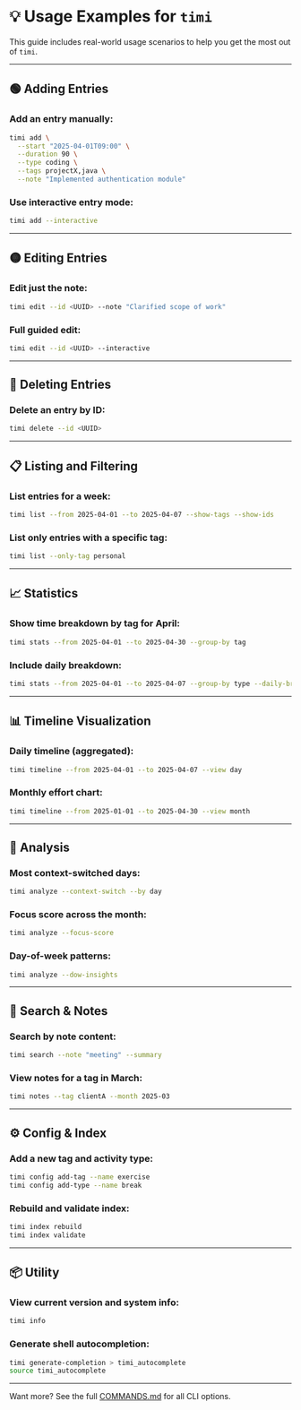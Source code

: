 # 💡 Usage Examples for `timi`

This guide includes real-world usage scenarios to help you get the most out of `timi`.

---

## 🟢 Adding Entries

### Add an entry manually:

```bash
timi add \
  --start "2025-04-01T09:00" \
  --duration 90 \
  --type coding \
  --tags projectX,java \
  --note "Implemented authentication module"
```

### Use interactive entry mode:

```bash
timi add --interactive
```

---

## 🟡 Editing Entries

### Edit just the note:

```bash
timi edit --id <UUID> --note "Clarified scope of work"
```

### Full guided edit:

```bash
timi edit --id <UUID> --interactive
```

---

## 🔴 Deleting Entries

### Delete an entry by ID:

```bash
timi delete --id <UUID>
```

---

## 📋 Listing and Filtering

### List entries for a week:

```bash
timi list --from 2025-04-01 --to 2025-04-07 --show-tags --show-ids
```

### List only entries with a specific tag:

```bash
timi list --only-tag personal
```

---

## 📈 Statistics

### Show time breakdown by tag for April:

```bash
timi stats --from 2025-04-01 --to 2025-04-30 --group-by tag
```

### Include daily breakdown:

```bash
timi stats --from 2025-04-01 --to 2025-04-07 --group-by type --daily-breakdown
```

---

## 📊 Timeline Visualization

### Daily timeline (aggregated):

```bash
timi timeline --from 2025-04-01 --to 2025-04-07 --view day
```

### Monthly effort chart:

```bash
timi timeline --from 2025-01-01 --to 2025-04-30 --view month
```

---

## 🧠 Analysis

### Most context-switched days:

```bash
timi analyze --context-switch --by day
```

### Focus score across the month:

```bash
timi analyze --focus-score
```

### Day-of-week patterns:

```bash
timi analyze --dow-insights
```

---

## 🔎 Search & Notes

### Search by note content:

```bash
timi search --note "meeting" --summary
```

### View notes for a tag in March:

```bash
timi notes --tag clientA --month 2025-03
```

---

## ⚙️ Config & Index

### Add a new tag and activity type:

```bash
timi config add-tag --name exercise
timi config add-type --name break
```

### Rebuild and validate index:

```bash
timi index rebuild
timi index validate
```

---

## 📦 Utility

### View current version and system info:

```bash
timi info
```

### Generate shell autocompletion:

```bash
timi generate-completion > timi_autocomplete
source timi_autocomplete
```

---

Want more? See the full [COMMANDS.md](./COMMANDS.md) for all CLI options.

